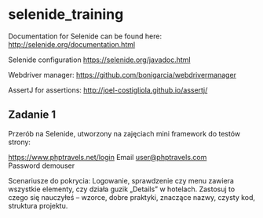 # selenide_training

Documentation for Selenide can be found here:
http://selenide.org/documentation.html

Selenide configuration
https://selenide.org/javadoc.html

Webdriver manager: 
https://github.com/bonigarcia/webdrivermanager

AssertJ for assertions:
http://joel-costigliola.github.io/assertj/



## Zadanie 1

Przerób na Selenide, utworzony na zajęciach mini framework do testów strony:

https://www.phptravels.net/login
Email user@phptravels.com
Password demouser

Scenariusze do pokrycia: Logowanie, sprawdzenie czy menu zawiera wszystkie elementy,  czy działa guzik „Details” w hotelach. 
Zastosuj to czego się nauczyłeś – wzorce, dobre praktyki, znaczące nazwy, czysty kod, struktura projektu. 
